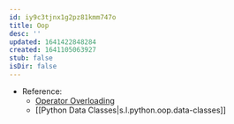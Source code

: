 ```yaml
---
id: iy9c3tjnx1g2pz81kmm747o
title: Oop
desc: ''
updated: 1641422848284
created: 1641105063927
stub: false
isDir: false
---
```



- Reference:
  - [Operator Overloading](https://www.programiz.com/python-programming/operator-overloading)
  - [[Python Data Classes|s.l.python.oop.data-classes]]
